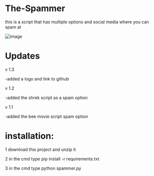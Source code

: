 
# The-Spammer
this is a script that has multiple options and social media where you can spam at

![image](https://user-images.githubusercontent.com/118110925/221364683-037e2c88-afc5-4dd2-b233-1f0432f1021e.png)



# Updates

v 1.3

-added a logo and link to github

v 1.2

-added the shrek script as a spam option

v 1.1

-added the bee movie script spam option


# installation:

1 download this project and unzip it

2 in the cmd type 
pip install -r requirements.txt

3 in the cmd type python spammer.py
